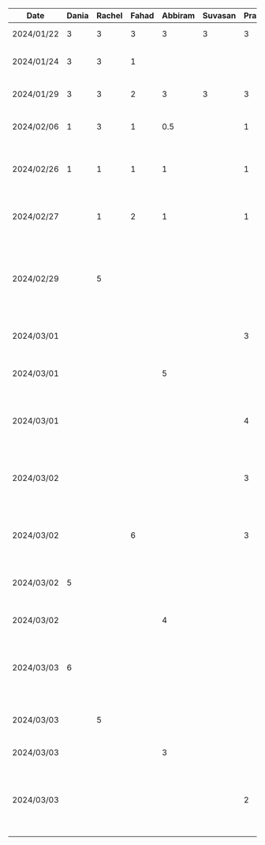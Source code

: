 | Date       | Dania | Rachel | Fahad | Abbiram | Suvasan | Pranavan | Task                                                                                                          |
|------------|-------|--------|-------|---------|---------|----------|---------------------------------------------------------------------------------------------------------------|
| 2024/01/22 | 3     | 3      | 3     | 3       | 3       | 3        | Discussed D1,Setup Github                                                                                     |
| 2024/01/24 | 3     | 3      | 1     |         |         |          | Worked on D1 Proposal Document                                                                                |
| 2024/01/29 | 3     | 3      | 2     | 3       | 3       | 3        | Finished D1 Proposal Document                                                                                 |
| 2024/02/06 | 1     | 3      | 1     | 0.5     |         | 1        | Worked on D2 Buddy Team Evaluation                                                                            |
| 2024/02/26 | 1     | 1      | 1     | 1       |         | 1        | Discussed features, brainstormed work items and divided tasks                                                 |
| 2024/02/27 |       | 1      | 2     | 1       |         | 1        | Created structure with MVVM design pattern for features                                                       |
| 2024/02/29 |       | 5      |       |         |         |          | Created features for home screen and design home screen components, finished d3 report for home screen section |
| 2024/03/01 |       |        |       |         |         | 3        | Initializated trip add screen layout UI                                                                       |
| 2024/03/01 |       |        |       | 5       |         |          | Create Expense View page and add Budget progress                                                              |
| 2024/03/01 |       |        |       |         |         | 4        | Created date picker and search bar components to search and add a destination                                 |
| 2024/03/02 |       |        |       |         |         | 3        | Created a data model for destinations and created card layout for each destination                            |
| 2024/03/02 |       |        | 6     |         |         | 3        | Setup Conversion Components for all conversions apart from currency                                           |
| 2024/03/02 | 5     |        |       |         |         |          | Created prototype for Language Translation Feature: UI                                                        |
| 2024/03/02 |       |        |       | 4       |         |          | Add list of expenses and mock data                                                                            |
| 2024/03/03 | 6     |        |       |         |         |          | Created prototype for Language Translation Feature: Translating Feature                                       |
| 2024/03/03 |       | 5      |       |         |         |          | Worked on home screen and authentication features                                                             |
| 2024/03/03 |       |        |       | 3       |         |          | Create Add Expense View                                                                                       |
| 2024/03/03 |       |        |       |         |         | 2        | Improved add screen UI by including a bottomModal view and refactored/merged my commits                       |